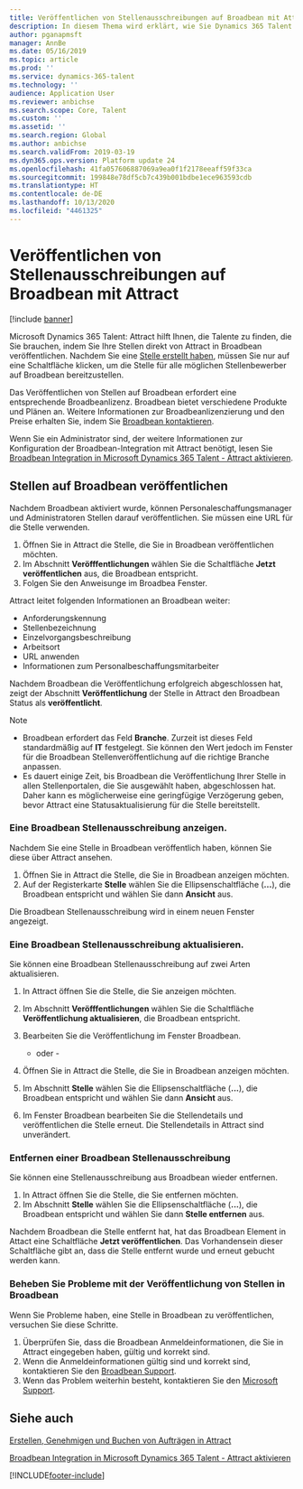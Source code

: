 ```yaml
---
title: Veröffentlichen von Stellenausschreibungen auf Broadbean mit Attract
description: In diesem Thema wird erklärt, wie Sie Dynamics 365 Talent - Attract verwenden, um Jobs in Broadbean zu posten.
author: pganapmsft
manager: AnnBe
ms.date: 05/16/2019
ms.topic: article
ms.prod: ''
ms.service: dynamics-365-talent
ms.technology: ''
audience: Application User
ms.reviewer: anbichse
ms.search.scope: Core, Talent
ms.custom: ''
ms.assetid: ''
ms.search.region: Global
ms.author: anbichse
ms.search.validFrom: 2019-03-19
ms.dyn365.ops.version: Platform update 24
ms.openlocfilehash: 41fa057606887069a9ea0f1f2178eeaff59f33ca
ms.sourcegitcommit: 199848e78df5cb7c439b001bdbe1ece963593cdb
ms.translationtype: HT
ms.contentlocale: de-DE
ms.lasthandoff: 10/13/2020
ms.locfileid: "4461325"
---
```

# <a name="post-jobs-to-broadbean-from-attract"></a>Veröffentlichen von Stellenausschreibungen auf Broadbean mit Attract

[!include [banner](includes/banner.md)]

Microsoft Dynamics 365 Talent: Attract hilft Ihnen, die Talente zu finden, die Sie brauchen, indem Sie Ihre Stellen direkt von Attract in Broadbean veröffentlichen. Nachdem Sie eine [Stelle erstellt haben](./creating-jobs-attract.md), müssen Sie nur auf eine Schaltfläche klicken, um die Stelle für alle möglichen Stellenbewerber auf Broadbean bereitzustellen.

Das Veröffentlichen von Stellen auf Broadbean erfordert eine entsprechende Broadbeanlizenz. Broadbean bietet verschiedene Produkte und Plänen an. Weitere Informationen zur Broadbeanlizenzierung und den Preise erhalten Sie, indem Sie [Broadbean kontaktieren](https://www.broadbean.com/contact-us/).

Wenn Sie ein Administrator sind, der weitere Informationen zur Konfiguration der Broadbean-Integration mit Attract benötigt, lesen Sie [Broadbean Integration in Microsoft Dynamics 365 Talent - Attract aktivieren](./attract-admin-job-board-settings.md).

## <a name="post-jobs-to-broadbean"></a>Stellen auf Broadbean veröffentlichen

Nachdem Broadbean aktiviert wurde, können Personaleschaffungsmanager und Administratoren Stellen darauf veröffentlichen. Sie müssen eine URL für die Stelle verwenden.

1. Öffnen Sie in Attract die Stelle, die Sie in Broadbean veröffentlichen möchten.
2. Im Abschnitt **Veröfffentlichungen** wählen Sie die Schaltfläche **Jetzt veröffentlichen** aus, die Broadbean entspricht.
3. Folgen Sie den Anweisunge im Broadbea Fenster.

Attract leitet folgenden Informationen an Broadbean weiter:

- Anforderungskennung
- Stellenbezeichnung
- Einzelvorgangsbeschreibung
- Arbeitsort
- URL anwenden
- Informationen zum Personalbeschaffungsmitarbeiter

Nachdem Broadbean die Veröffentlichung erfolgreich abgeschlossen hat, zeigt der Abschnitt **Veröffentlichung** der Stelle in Attract den Broadbean Status als **veröffentlicht**.

> [!NOTE]
> - Broadbean erfordert das Feld **Branche**. Zurzeit ist dieses Feld standardmäßig auf **IT** festgelegt. Sie können den Wert jedoch im Fenster für die Broadbean Stellenveröffentlichung auf die richtige Branche anpassen.
> - Es dauert einige Zeit, bis Broadbean die Veröffentlichung Ihrer Stelle in allen Stellenportalen, die Sie ausgewählt haben, abgeschlossen hat. Daher kann es möglicherweise eine geringfügige Verzögerung geben, bevor Attract eine Statusaktualisierung für die Stelle bereitstellt.

### <a name="view-a-broadbean-job-posting"></a>Eine Broadbean Stellenausschreibung anzeigen.

Nachdem Sie eine Stelle in Broadbean veröffentlich haben, können Sie diese über Attract ansehen.

1. Öffnen Sie in Attract die Stelle, die Sie in Broadbean anzeigen möchten.
2. Auf der Registerkarte **Stelle** wählen Sie die Ellipsenschaltfläche (**...**), die Broadbean entspricht und wählen Sie dann **Ansicht** aus.

Die Broadbean Stellenausschreibung wird in einem neuen Fenster angezeigt.

### <a name="update-a-broadbean-job-posting"></a>Eine Broadbean Stellenausschreibung aktualisieren.

Sie können eine Broadbean Stellenausschreibung auf zwei Arten aktualisieren.

1. In Attract öffnen Sie die Stelle, die Sie anzeigen möchten.
2. Im Abschnitt **Veröfffentlichungen** wählen Sie die Schaltfläche **Veröffentlichung aktualisieren**, die Broadbean entspricht.
3. Bearbeiten Sie die Veröffentlichung im Fenster Broadbean.

    - oder -

1. Öffnen Sie in Attract die Stelle, die Sie in Broadbean anzeigen möchten.
2. Im Abschnitt **Stelle** wählen Sie die Ellipsenschaltfläche (**...**), die Broadbean entspricht und wählen Sie dann **Ansicht** aus.
3. Im Fenster Broadbean bearbeiten Sie die Stellendetails und veröffentlichen die Stelle erneut. Die Stellendetails in Attract sind unverändert.

### <a name="remove-a-broadbean-job-posting"></a>Entfernen einer Broadbean Stellenausschreibung

Sie können eine Stellenausschreibung aus Broadbean wieder entfernen.

1. In Attract öffnen Sie die Stelle, die Sie entfernen möchten.
2. Im Abschnitt **Stelle** wählen Sie die Ellipsenschaltfläche (**...**), die Broadbean entspricht und wählen Sie dann **Stelle entfernen** aus.

Nachdem Broadbean die Stelle entfernt hat, hat das Broadbean Element in Attact eine Schaltfläche **Jetzt veröffentlichen**. Das Vorhandensein dieser Schaltfläche gibt an, dass die Stelle entfernt wurde und erneut gebucht werden kann.

### <a name="troubleshoot-job-posting-to-broadbean"></a>Beheben Sie Probleme mit der Veröffentlichung von Stellen in Broadbean

Wenn Sie Probleme haben, eine Stelle in Broadbean zu veröffentlichen, versuchen Sie diese Schritte.

1. Überprüfen Sie, dass die Broadbean Anmeldeinformationen, die Sie in Attract eingegeben haben, gültig und korrekt sind.
2. Wenn die Anmeldeinformationen gültig sind und korrekt sind, kontaktieren Sie den [Broadbean Support](https://www.broadbean.com/resources/support/).
3. Wenn das Problem weiterhin besteht, kontaktieren Sie den [Microsoft Support](./talent-support.md).

## <a name="see-also"></a>Siehe auch

[Erstellen, Genehmigen und Buchen von Aufträgen in Attract](./creating-jobs-attract.md)

[Broadbean Integration in Microsoft Dynamics 365 Talent - Attract aktivieren](./attract-admin-job-board-settings.md)


[!INCLUDE[footer-include](../includes/footer-banner.md)]